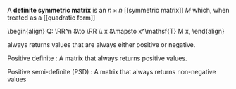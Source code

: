 A **definite symmetric matrix** is an $n \times n$ [[symmetric matrix]] $M$ which, when treated as a [[quadratic form]]

\begin{align}
Q: \RR^n &\to \RR \\\\
x &\mapsto x^\mathsf{T} M x,
\end{align}

always returns values that are always either positive or negative.

Positive definite
: A matrix that always returns positive values.

Positive semi-definite (PSD)
: A matrix that always returns non-negative values

